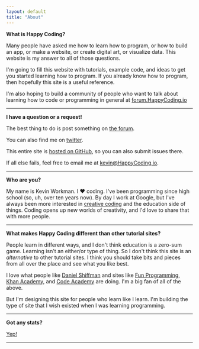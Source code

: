 ```yaml
---
layout: default
title: "About"
---
```


**What is Happy Coding?**

Many people have asked me how to learn how to program, or how to build an app, or make a website, or create digital art, or visualize data. This website is my answer to all of those questions.

I'm going to fill this website with tutorials, example code, and ideas to get you started learning how to program. If you already know how to program, then hopefully this site is a useful reference.

I'm also hoping to build a community of people who want to talk about learning how to code or programming in general at [forum.HappyCoding.io](http://forum.happycoding.io)

<hr/>

**I have a question or a request!**

The best thing to do is post something on [the forum](http://forum.happycoding.io/).

You can also find me on [twitter](https://twitter.com/KevinAWorkman).

This entire site is [hosted on GitHub](https://github.com/KevinWorkman/HappyCoding), so you can also submit issues there.

If all else fails, feel free to email me at kevin@HappyCoding.io.

<hr/>

**Who are you?**

My name is Kevin Workman. I :heart: coding. I've been programming since high school (so, uh, over ten years now). By day I work at Google, but I've always been more interested in [creative coding](https://en.wikipedia.org/wiki/Creative_coding) and the education side of things. Coding opens up new worlds of creativity, and I'd love to share that with more people.

<hr/>

**What makes Happy Coding different than other tutorial sites?**

People learn in different ways, and I don't think education is a zero-sum game. Learning isn't an either/or type of thing. So I don't think this site is an *alternative* to other tutorial sites. I think you should take bits and pieces from all over the place and see what you like best.

I love what people like [Daniel Shiffman](http://shiffman.net/) and sites like [Fun Programming](http://funprogramming.org/), [Khan Academy](https://www.khanacademy.org/computing/computer-programming), and [Code Academy](https://www.codecademy.com/) are doing. I'm a big fan of all of the above.

But I'm designing this site for people who learn like I learn. I'm building the type of site that I wish existed when I was learning programming.

<hr/>

**Got any stats?**

[Yep!](/about/stats)

<hr/>
